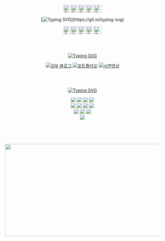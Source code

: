 

<div align=center> 

<img src="https://raw.githubusercontent.com/Tarikul-Islam-Anik/Animated-Fluent-Emojis/master/Emojis/Smilies/Purple%20Heart.png" alt="Purple Heart" width="25" height="25" /><img src="https://raw.githubusercontent.com/Tarikul-Islam-Anik/Animated-Fluent-Emojis/master/Emojis/Smilies/Purple%20Heart.png" alt="Purple Heart" width="25" height="25" /><img src="https://raw.githubusercontent.com/Tarikul-Islam-Anik/Animated-Fluent-Emojis/master/Emojis/Smilies/Purple%20Heart.png" alt="Purple Heart" width="25" height="25" /><img src="https://raw.githubusercontent.com/Tarikul-Islam-Anik/Animated-Fluent-Emojis/master/Emojis/Smilies/Purple%20Heart.png" alt="Purple Heart" width="25" height="25" /><img src="https://raw.githubusercontent.com/Tarikul-Islam-Anik/Animated-Fluent-Emojis/master/Emojis/Smilies/Purple%20Heart.png" alt="Purple Heart" width="25" height="25" />

[![Typing SVG](https://readme-typing-svg.demolab.com?font=Fira+Code&size=16&duration=1500&pause=1000&color=272A4695&background=FFFFFF00&center=true&vCenter=true&multiline=true&width=431&lines=Hi+I'm+2eo.;+junior+front-end+developer.)](https://git.io/typing-svg)


<img src="https://raw.githubusercontent.com/Tarikul-Islam-Anik/Animated-Fluent-Emojis/master/Emojis/Smilies/Purple%20Heart.png" alt="Purple Heart" width="25" height="25" /><img src="https://raw.githubusercontent.com/Tarikul-Islam-Anik/Animated-Fluent-Emojis/master/Emojis/Smilies/Purple%20Heart.png" alt="Purple Heart" width="25" height="25" /><img src="https://raw.githubusercontent.com/Tarikul-Islam-Anik/Animated-Fluent-Emojis/master/Emojis/Smilies/Purple%20Heart.png" alt="Purple Heart" width="25" height="25" /><img src="https://raw.githubusercontent.com/Tarikul-Islam-Anik/Animated-Fluent-Emojis/master/Emojis/Smilies/Purple%20Heart.png" alt="Purple Heart" width="25" height="25" /><img src="https://raw.githubusercontent.com/Tarikul-Islam-Anik/Animated-Fluent-Emojis/master/Emojis/Smilies/Purple%20Heart.png" alt="Purple Heart" width="25" height="25" />




<br><br>

[![Typing SVG](https://readme-typing-svg.demolab.com?font=Fira+Code&weight=600&size=22&duration=1&pause=1&color=5F5F5F&background=90657800&center=true&vCenter=true&repeat=false&width=200&height=22&lines=Link)](https://git.io/typing-svg)

[![공부 블로그](https://img.shields.io/badge/🔗_2eo's_Study_Blog-8A2BE2?style=for-the-badge)](https://2eo2yeo.github.io/) [![포트폴리오](https://img.shields.io/badge/🔗_2eo's%20Portfolio-8A2BE2?style=for-the-badge)](https://2eo2yeo.github.io/portfolio/) [![시연영상](https://img.shields.io/badge/🔗_2eo's%20project%20video-8A2BE2?style=for-the-badge)](https://youtube.com/channel/UCRhRqFiWNC6W0MO7EzXoXDA?si=OJYSzlYbGKy-jqqy)


</div>
<div align=center> 

<br>
<br>

[![Typing SVG](https://readme-typing-svg.demolab.com?font=Fira+Code&weight=600&size=22&duration=1&pause=1&color=5F5F5F&background=90657800&center=true&vCenter=true&repeat=false&width=200&height=22&lines=Stack)](https://git.io/typing-svg)


  <img src="https://img.shields.io/badge/html5-E34F26?style=for-the-badge&logo=html5&logoColor=white"> 
  <img src="https://img.shields.io/badge/css-1572B6?style=for-the-badge&logo=css3&logoColor=white"> 
  <img src="https://img.shields.io/badge/javascript-F7DF1E?style=for-the-badge&logo=javascript&logoColor=black"> 
  <img src="https://img.shields.io/badge/mysql-4479A1?style=for-the-badge&logo=mysql&logoColor=white"> 
  <br>
  <img src="https://img.shields.io/badge/react-61DAFB?style=for-the-badge&logo=react&logoColor=black"> 
  <img src="https://img.shields.io/badge/node.js-339933?style=for-the-badge&logo=Node.js&logoColor=white">
  <img src="https://img.shields.io/badge/express-000000?style=for-the-badge&logo=express&logoColor=white">
  <img src="https://img.shields.io/badge/redux-%23593d88.svg?style=for-the-badge&logo=redux&logoColor=white">
  <br>
  <img src="https://img.shields.io/badge/github-181717?style=for-the-badge&logo=github&logoColor=white">
  <img src="https://img.shields.io/badge/git-F05032?style=for-the-badge&logo=git&logoColor=white">
  <img src="https://img.shields.io/badge/fontawesome-339AF0?style=for-the-badge&logo=fontawesome&logoColor=white">
  <br>
  <img src="https://img.shields.io/badge/Adobe Photoshop-31A8FF?style=flat-square&logo=AdobePhotoshop&logoColor=white">

<br><br><br>


  
<a href="https://github.com/devxb/gitanimals">
  <img src="https://render.gitanimals.org/lines/{2eo2yeo}?pet-id=1" width="1000" height="300"/>
</a>

</div>
